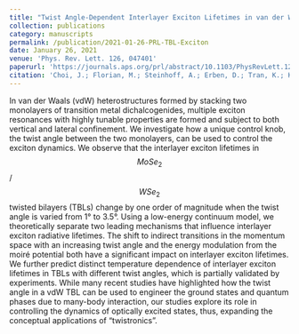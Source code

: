 ```yaml
---
title: "Twist Angle-Dependent Interlayer Exciton Lifetimes in van der Waals Heterostructures"
collection: publications
category: manuscripts
permalink: /publication/2021-01-26-PRL-TBL-Exciton
date: January 26, 2021
venue: 'Phys. Rev. Lett. 126, 047401'
paperurl: 'https://journals.aps.org/prl/abstract/10.1103/PhysRevLett.126.047401'
citation: 'Choi, J.; Florian, M.; Steinhoff, A.; Erben, D.; Tran, K.; Kim, D. S.; Sun, L.; Quan, J.; **Claassen, R.**; Majumder, S.; Hollingsworth, J. A.; Taniguchi, T.; Watanabe, K.; Ueno, K.; Singh, A.; Moody, G.; Jahnke, F.; Li, X. Twist Angle-Dependent Interlayer Exciton Lifetimes in van Der Waals Heterostructures. *Phys. Rev. Lett.* **2021**, 126 (4), 047401. '
---
```


In van der Waals (vdW) heterostructures formed by stacking two monolayers of transition metal dichalcogenides, multiple exciton resonances with highly tunable properties are formed and subject to both vertical and lateral confinement. We investigate how a unique control knob, the twist angle between the two monolayers, can be used to control the exciton dynamics. We observe that the interlayer exciton lifetimes in $$MoSe_2$$/$$WSe_2$$ twisted bilayers (TBLs) change by one order of magnitude when the twist angle is varied from 1° to 3.5°. Using a low-energy continuum model, we theoretically separate two leading mechanisms that influence interlayer exciton radiative lifetimes. The shift to indirect transitions in the momentum space with an increasing twist angle and the energy modulation from the moiré potential both have a significant impact on interlayer exciton lifetimes. We further predict distinct temperature dependence of interlayer exciton lifetimes in TBLs with different twist angles, which is partially validated by experiments. While many recent studies have highlighted how the twist angle in a vdW TBL can be used to engineer the ground states and quantum phases due to many-body interaction, our studies explore its role in controlling the dynamics of optically excited states, thus, expanding the conceptual applications of “twistronics”.
